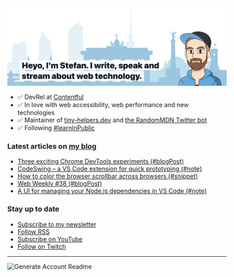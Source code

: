 <img alt="Heyo, I'm Stefan. I write and speak about web technology." src="https://raw.githubusercontent.com/stefanjudis/stefanjudis/main/screenshot.png">

- ✅ DevRel at [Contentful](https://www.contentful.com)
- ✅ In love with web accessibility, web performance and new technologies
- ✅ Maintainer of [tiny-helpers.dev](https://tiny-helpers.dev) and [the RandomMDN Twitter bot](https://twitter.com/randomMDN)
- ✅ Following [#learnInPublic](https://www.stefanjudis.com/today-i-learned/)
### Latest articles on [my blog](https://www.stefanjudis.com)

<!-- BLOG-POST-LIST:START -->
- [Three exciting Chrome DevTools experiments (#blogPost)](https://www.stefanjudis.com/blog/three-exciting-chrome-devtools-experiments/)
- [CodeSwing – a VS Code extension for quick prototyping (#note)](https://www.stefanjudis.com/notes/codeswing-a-vs-code-extension-for-quick-prototyping/)
- [How to color the browser scrollbar across browsers (#snippet)](https://www.stefanjudis.com/snippets/how-to-color-the-browser-scrollbar-across-browsers/)
- [Web Weekly #38 (#blogPost)](https://www.stefanjudis.com/blog/web-weekly-38/)
- [A UI for managing your Node.js dependencies in VS Code (#note)](https://www.stefanjudis.com/notes/a-ui-for-managing-your-node-js-dependencies-in-vs-code/)
<!-- BLOG-POST-LIST:END -->

### Stay up to date

- [Subscribe to my newsletter](https://www.stefanjudis.com/newsletter/)
- [Follow RSS](https://www.stefanjudis.com/feeds/)
- [Subscribe on YouTube](https://youtube.com/c/stefanjudis)
- [Follow on Twitch](https://www.twitch.tv/stefanjudis)

---

![Generate Account Readme](https://github.com/stefanjudis/stefanjudis/workflows/Generate%20Account%20Readme/badge.svg)
